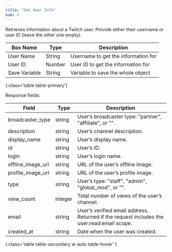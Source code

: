 ```yaml
---
title: "Get User Info"
num: 6
---
```


Retrieves information about a Twitch user. Provide either their username or user ID (leave the other one empty).

| Box Name | Type | Description | 
|-------|--------|--------
|User Name|String|Username to get the information for
|User ID|Number|User ID to get the information for
|Save Variable|String|Variable to save the whole object 
{:class='table table-primary'}

Response fields: 

| Field | Type| Description| 
|-------|--------|--------
|broadcaster_type|	string|	User’s broadcaster type: "partner", "affiliate", or "".
|description|	string|	User’s channel description.
|display_name|	string|	User’s display name.
|id	|string|	User’s ID.
|login	|string|	User’s login name.
|offline_image_url|	string|	URL of the user’s offline image.
|profile_image_url|	string|	URL of the user’s profile image.
|type	|string|	User’s type: "staff", "admin", "global_mod", or "".
|view_count|	integer	|Total number of views of the user’s channel.
|email|	string|	User’s verified email address. Returned if the request includes the user:read:email scope.
|created_at|	string|	Date when the user was created.
{:class='table table-secondary w-auto table-hover' }











